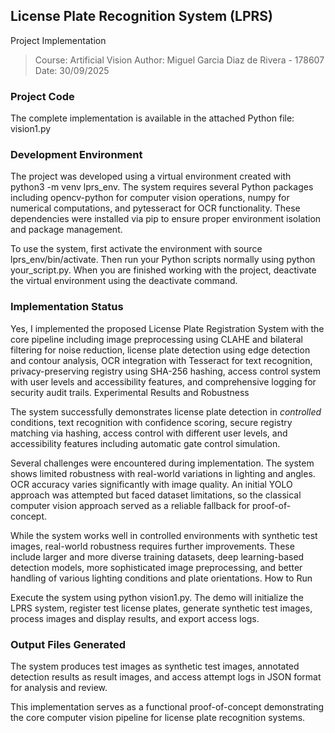## License Plate Recognition System (LPRS)
Project Implementation

> Course: Artificial Vision
> Author: Miguel Garcia Diaz de Rivera - 178607
> Date: 30/09/2025

### Project Code

The complete implementation is available in the attached Python file: vision1.py

### Development Environment

The project was developed using a virtual environment created with python3 -m venv lprs_env. The system requires several Python packages including opencv-python for computer vision operations, numpy for numerical computations, and pytesseract for OCR functionality. These dependencies were installed via pip to ensure proper environment isolation and package management.

To use the system, first activate the environment with source lprs_env/bin/activate. Then run your Python scripts normally using python your_script.py. When you are finished working with the project, deactivate the virtual environment using the deactivate command.

### Implementation Status

Yes, I implemented the proposed License Plate Registration System with the core pipeline including image preprocessing using CLAHE and bilateral filtering for noise reduction, license plate detection using edge detection and contour analysis, OCR integration with Tesseract for text recognition, privacy-preserving registry using SHA-256 hashing, access control system with user levels and accessibility features, and comprehensive logging for security audit trails.
Experimental Results and Robustness

The system successfully demonstrates license plate detection in *controlled* conditions, text recognition with confidence scoring, secure registry matching via hashing, access control with different user levels, and accessibility features including automatic gate control simulation.

Several challenges were encountered during implementation. The system shows limited robustness with real-world variations in lighting and angles. OCR accuracy varies significantly with image quality. An initial YOLO approach was attempted but faced dataset limitations, so the classical computer vision approach served as a reliable fallback for proof-of-concept.

While the system works well in controlled environments with synthetic test images, real-world robustness requires further improvements. These include larger and more diverse training datasets, deep learning-based detection models, more sophisticated image preprocessing, and better handling of various lighting conditions and plate orientations.
How to Run

Execute the system using python vision1.py. The demo will initialize the LPRS system, register test license plates, generate synthetic test images, process images and display results, and export access logs.
### Output Files Generated

The system produces test images as synthetic test images, annotated detection results as result images, and access attempt logs in JSON format for analysis and review.

This implementation serves as a functional proof-of-concept demonstrating the core computer vision pipeline for license plate recognition systems.


